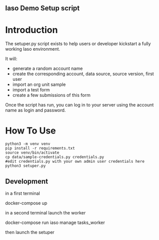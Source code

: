 Iaso Demo Setup script
----------------------

# Introduction 
The setuper.py script exists to help users or developer kickstart a fully working Iaso environment. 

It will:
- generate a random account name
- create the corresponding account, data source, source version, first user 
- import an org unit sample 
- import a test form
- create a few submissions of this form 

Once the script has run, you can log in to your server using the account name as login and password. 

# How To Use

```
python3 -m venv venv
pip install -r requirements.txt
source venv/bin/activate
cp data/sample-credentials.py credentials.py
#edit credentials.py with your own admin user credentials here
python3 setuper.py
```



## Development


in a first terminal 

docker-compose up

in a second terminal launch the worker

docker-compose run iaso manage tasks_worker


then launch the setuper